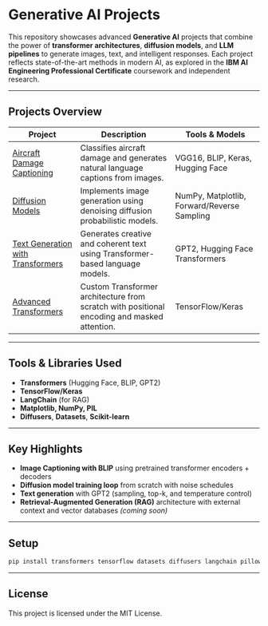 # Generative AI Projects

This repository showcases advanced **Generative AI** projects that combine the power of **transformer architectures**, **diffusion models**, and **LLM pipelines** to generate images, text, and intelligent responses. Each project reflects state-of-the-art methods in modern AI, as explored in the **IBM AI Engineering Professional Certificate** coursework and independent research.

---

## Projects Overview

| Project | Description | Tools & Models |
|--------|-------------|----------------|
| [Aircraft Damage Captioning](./Aircraft-Damage-Captioning) | Classifies aircraft damage and generates natural language captions from images. | VGG16, BLIP, Keras, Hugging Face |
| [Diffusion Models](./Diffusion-Models) | Implements image generation using denoising diffusion probabilistic models. | NumPy, Matplotlib, Forward/Reverse Sampling |
| [Text Generation with Transformers](./Text-Generation) | Generates creative and coherent text using Transformer-based language models. | GPT2, Hugging Face Transformers |
| [Advanced Transformers](./Advanced-Transformers) | Custom Transformer architecture from scratch with positional encoding and masked attention. | TensorFlow/Keras |

---

## Tools & Libraries Used

- **Transformers** (Hugging Face, BLIP, GPT2)
- **TensorFlow/Keras**
- **LangChain** (for RAG)
- **Matplotlib, NumPy, PIL**
- **Diffusers**, **Datasets**, **Scikit-learn**

---

## Key Highlights

- **Image Captioning with BLIP** using pretrained transformer encoders + decoders
- **Diffusion model training loop** from scratch with noise schedules
- **Text generation** with GPT2 (sampling, top-k, and temperature control)
- **Retrieval-Augmented Generation (RAG)** architecture with external context and vector databases *(coming soon)*

---

## Setup

```bash
pip install transformers tensorflow datasets diffusers langchain pillow matplotlib numpy
````

---

## License

This project is licensed under the MIT License.
